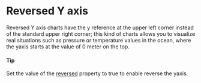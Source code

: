 # Reversed Y axis
Reversed Y axis charts have the y reference at the upper left corner instead of the standard upper right corner; this kind of charts allows you to visualize real situations such as pressure or temperature values in the ocean, where the yaxis starts at the value of 0 meter on the top.
#### Tip
Set the value of the [reversed](https://api.highcharts.com/highstock/yAxis.reversed) property to true to enable reverse the yaxis.